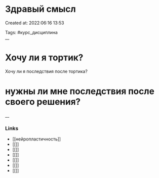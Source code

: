 # Здравый смысл

Created at: 2022:06:16 13:53

Tags: #курс_дисциплина  
__ 

# Хочу ли я тортик?
Хочу ли я последствия после тортика?

# нужны ли мне последствия после своего решения?


__

### Links
- [[нейропластичность]]
- [[]]
- [[]]
- [[]]
- [[]]
- [[]]
- [[]]